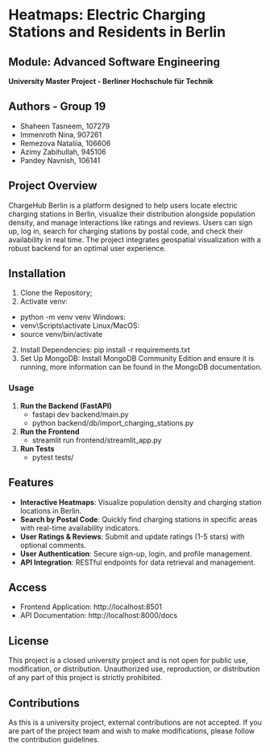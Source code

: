 # Heatmaps: Electric Charging Stations and Residents in Berlin
## Module: Advanced Software Engineering
**University Master Project - Berliner Hochschule für Technik**

## Authors - Group 19
- Shaheen Tasneem, 107279
- Immenroth Nina, 907261 
- Remezova Nataliia, 106606 
- Azimy Zabihullah, 945106
- Pandey Navnish, 106141

## Project Overview  
ChargeHub Berlin is a platform designed to help users locate electric charging stations in Berlin, visualize their distribution alongside population density, and manage interactions like ratings and reviews. Users can sign up, log in, search for charging stations by postal code, and check their availability in real time. The project integrates geospatial visualization with a robust backend for an optimal user experience.

## Installation
1. Clone the Repository;
2. Activate venv: 
- python -m venv venv
Windows:
- venv\Scripts\activate
Linux/MacOS:
- source venv/bin/activate
2. Install Dependencies:
pip install -r requirements.txt
3. Set Up MongoDB: Install MongoDB Community Edition and ensure it is running, more information can be found in the MongoDB documentation.

### Usage
1. **Run the Backend (FastAPI)**
    - fastapi dev backend/main.py
    - python backend/db/import_charging_stations.py
2. **Run the Frontend**
    - streamlit run frontend/streamlit_app.py
3. **Run Tests**
    - pytest tests/ 

## Features
- **Interactive Heatmaps**: Visualize population density and charging station locations in Berlin.
- **Search by Postal Code**: Quickly find charging stations in specific areas with real-time availability indicators.
- **User Ratings & Reviews**: Submit and update ratings (1-5 stars) with optional comments.
- **User Authentication**: Secure sign-up, login, and profile management.
- **API Integration**: RESTful endpoints for data retrieval and management.

## Access
  - Frontend Application: http://localhost:8501
  - API Documentation: http://localhost:8000/docs

## License

This project is a closed university project and is not open for public use, modification, or distribution. Unauthorized use, reproduction, or distribution of any part of this project is strictly prohibited.

## Contributions

As this is a university project, external contributions are not accepted. If you are part of the project team and wish to make modifications, please follow the contribution guidelines.
